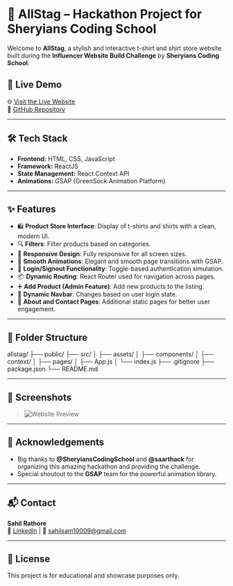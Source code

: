 # 🦌 AllStag – Hackathon Project for Sheryians Coding School

Welcome to **AllStag**, a stylish and interactive t-shirt and shirt store website built during the **Influencer Website Build Challenge** by **Sheryians Coding School**.

## 🚀 Live Demo

🌐 [Visit the Live Website](https://allstag-apparels.vercel.app/)  
🔗 [GitHub Repository](https://github.com/sahil-Rathore10/Allstag-website)

---

## 🛠️ Tech Stack

- **Frontend:** HTML, CSS, JavaScript
- **Framework:** ReactJS
- **State Management:** React Context API
- **Animations:** GSAP (GreenSock Animation Platform)

---

## ✨ Features

- 🛍️ **Product Store Interface**: Display of t-shirts and shirts with a clean, modern UI.
- 🔍 **Filters**: Filter products based on categories.
- 📱 **Responsive Design**: Fully responsive for all screen sizes.
- 🌈 **Smooth Animations**: Elegant and smooth page transitions with GSAP.
- 👤 **Login/Signout Functionality**: Toggle-based authentication simulation.
- 📦 **Dynamic Routing**: React Router used for navigation across pages.
- ➕ **Add Product (Admin Feature)**: Add new products to the listing.
- 🧭 **Dynamic Navbar**: Changes based on user login state.
- 📄 **About and Contact Pages**: Additional static pages for better user engagement.

---

## 📁 Folder Structure

allstag/
├── public/
├── src/
│ ├── assets/
│ ├── components/
│ ├── context/
│ ├── pages/
│ ├── App.js
│ └── index.js
├── .gitignore
├── package.json
└── README.md

---

## 📸 Screenshots

> ![Website Preview](./assets/preview.png)

---

## 🤝 Acknowledgements

- Big thanks to **@SheryiansCodingSchool** and **@saarthack** for organizing this amazing hackathon and providing the challenge.
- Special shoutout to the **GSAP** team for the powerful animation library.

---

## 📬 Contact

**Sahil Rathore**  
🔗 [LinkedIn](https://www.linkedin.com/in/sahilrathore109/) | 📧 sahilsam10009@gmail.com

---

## 📜 License

This project is for educational and showcase purposes only.
